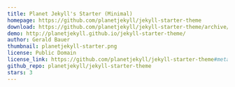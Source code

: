 ```yaml
---
title: Planet Jekyll's Starter (Minimal)
homepage: https://github.com/planetjekyll/jekyll-starter-theme
download: https://github.com/planetjekyll/jekyll-starter-theme/archive/gh-pages.zip
demo: http://planetjekyll.github.io/jekyll-starter-theme/
author: Gerald Bauer
thumbnail: planetjekyll-starter.png
license: Public Domain
license_link: https://github.com/planetjekyll/jekyll-starter-theme#meta
github_repo: planetjekyll/jekyll-starter-theme
stars: 3
---
```

